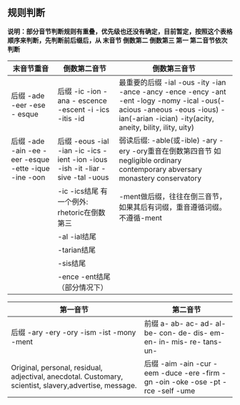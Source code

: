 ## 规则判断

**说明：部分音节判断规则有重叠，优先级也还没有确定，目前暂定，按照这个表格顺序来判断，先判断前后缀后，从 末音节 倒数第二 倒数第三 第一 第二音节依次判断**

| 末音节重音                                    | 倒数第二音节                                   | 倒数第三音节                                   |
| ---------------------------------------- | ---------------------------------------- | ---------------------------------------- |
| 后缀 -ade -eer -ese - esque                | 后缀 -ic -ion -ana - escence -escent -i -ics -itis -id | 最重要的后缀 -ial -ous -ity -ian -ance -ancy -ence -ency -ant -ent -logy -nomy -ical -ous(-acious -aneous -eous -ious)  -ian(-arian -ician) -ity(acity, aneity, bility, ility, uity) |
| 后缀 -ade -ain -ee -eer -esque -ette -ique -ine -oon | 后缀 -eous -ial -ian -ic -ics - ient -ion -ious -ish -it -liar -sive -tal -uous | 弱读后缀: -able(或-ible) -ary -ery -ory重音在倒数第四音节 如negligible ordinary contemporary abversary monastery conservatory |
|                                          | -ic -ics结尾 有一个例外: rhetoric在倒数第三          | -ment做后缀，往往在倒三音节，如果其后有词缀，重音遵循词缀。不遵循-ment |
|                                          | -al -ial结尾                               |                                          |
|                                          | -tarian结尾                                |                                          |
|                                          | -sis结尾                                   |                                          |
|                                          | -ence -ent结尾 （部分情况下）                     |                                          |





| 第一音节                                     | 第二音节                                     |
| ---------------------------------------- | ---------------------------------------- |
| 后缀 -ary -ery -ory -ism -ist -mony -ment  | 前缀 a- ab- ac- ad- al- be- con- de- dis- em- en- in- mis- re- tans- un- |
| Original, personal, residual, adjectival, anecdotal. Customary, scientist, slavery,advertise, message. | 后缀 -aim -ain -cur -eem -duce -ere -firm -gn -oin -oke -ose -pt -rce -self -ume |